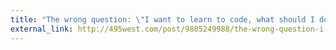 ```yaml
---
title: "The wrong question: \"I want to learn to code, what should I do?\""
external_link: http://495west.com/post/9885249988/the-wrong-question-i-want-to-learn-to-code-what
---
```



